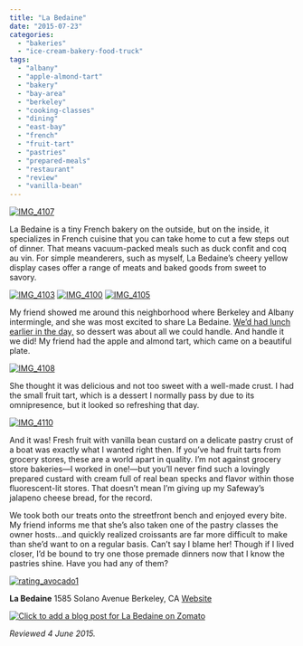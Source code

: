 ```yaml
---
title: "La Bedaine"
date: "2015-07-23"
categories: 
  - "bakeries"
  - "ice-cream-bakery-food-truck"
tags: 
  - "albany"
  - "apple-almond-tart"
  - "bakery"
  - "bay-area"
  - "berkeley"
  - "cooking-classes"
  - "dining"
  - "east-bay"
  - "french"
  - "fruit-tart"
  - "pastries"
  - "prepared-meals"
  - "restaurant"
  - "review"
  - "vanilla-bean"
---
```


[![IMG_4107](http://s3.amazonaws.com/thegourmez-wpmedia/2015/07/IMG_4107-336x500.jpg)](http://s3.amazonaws.com/thegourmez-wpmedia/2015/07/IMG_4107.jpg)

La Bedaine is a tiny French bakery on the outside, but on the inside, it specializes in French cuisine that you can take home to cut a few steps out of dinner. That means vacuum-packed meals such as duck confit and coq au vin. For simple meanderers, such as myself, La Bedaine’s cheery yellow display cases offer a range of meats and baked goods from sweet to savory.

[![IMG_4103](http://s3.amazonaws.com/thegourmez-wpmedia/2015/07/IMG_4103-500x269.jpg)](http://s3.amazonaws.com/thegourmez-wpmedia/2015/07/IMG_4103.jpg) [![IMG_4100](http://s3.amazonaws.com/thegourmez-wpmedia/2015/07/IMG_4100-500x291.jpg)](http://s3.amazonaws.com/thegourmez-wpmedia/2015/07/IMG_4100.jpg) [![IMG_4105](http://s3.amazonaws.com/thegourmez-wpmedia/2015/07/IMG_4105-500x407.jpg)](http://s3.amazonaws.com/thegourmez-wpmedia/2015/07/IMG_4105.jpg)

My friend showed me around this neighborhood where Berkeley and Albany intermingle, and she was most excited to share La Bedaine. [We’d had lunch earlier in the day,](/thegourmez.com/2015/07/13/four-corners-cafe/) so dessert was about all we could handle. And handle it we did! My friend had the apple and almond tart, which came on a beautiful plate.

[![IMG_4108](http://s3.amazonaws.com/thegourmez-wpmedia/2015/07/IMG_4108-500x334.jpg)](http://s3.amazonaws.com/thegourmez-wpmedia/2015/07/IMG_4108.jpg)

She thought it was delicious and not too sweet with a well-made crust. I had the small fruit tart, which is a dessert I normally pass by due to its omnipresence, but it looked so refreshing that day.

[![IMG_4110](http://s3.amazonaws.com/thegourmez-wpmedia/2015/07/IMG_4110-500x378.jpg)](http://s3.amazonaws.com/thegourmez-wpmedia/2015/07/IMG_4110.jpg)

And it was! Fresh fruit with vanilla bean custard on a delicate pastry crust of a boat was exactly what I wanted right then. If you’ve had fruit tarts from grocery stores, these are a world apart in quality. I’m not against grocery store bakeries—I worked in one!—but you’ll never find such a lovingly prepared custard with cream full of real bean specks and flavor within those fluorescent-lit stores. That doesn’t mean I’m giving up my Safeway’s jalapeno cheese bread, for the record.

We took both our treats onto the streetfront bench and enjoyed every bite. My friend informs me that she’s also taken one of the pastry classes the owner hosts…and quickly realized croissants are far more difficult to make than she’d want to on a regular basis. Can’t say I blame her! Though if I lived closer, I’d be bound to try one those premade dinners now that I know the pastries shine. Have you had any of them?

[![rating_avocado1](http://s3.amazonaws.com/thegourmez-wpmedia/2009/02/rating_avocado1.gif)](http://s3.amazonaws.com/thegourmez-wpmedia/2009/02/rating_avocado1.gif)

**La Bedaine** 1585 Solano Avenue Berkeley, CA [Website](http://labedaine.com)

[![Click to add a blog post for La Bedaine on Zomato](https://www.zomato.com/logo/16862275/minilink)](https://www.zomato.com/albany-ca/la-bedaine-berkeley)

_Reviewed 4 June 2015._
